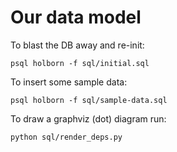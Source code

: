 # Our data model

To blast the DB away and re-init:

```
psql holborn -f sql/initial.sql
```

To insert some sample data:

```
psql holborn -f sql/sample-data.sql
```

To draw a graphviz (dot) diagram run:

```
python sql/render_deps.py
```
